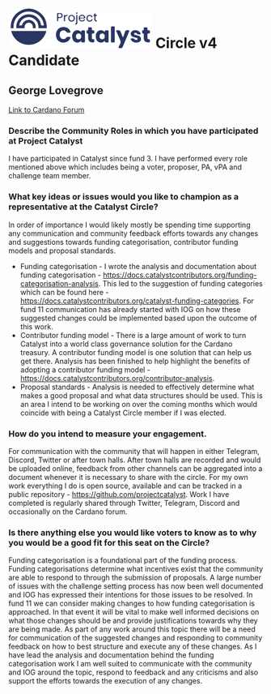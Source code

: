 # ![Project Catalyst](../assets/catalyst.svg) Circle v4 Candidate #

## George Lovegrove ##

[Link to Cardano Forum](https://forum.cardano.org/t/george-lovegrove-platform-statement/109205)

### Describe the Community Roles in which you have participated at Project Catalyst ###

I have participated in Catalyst since fund 3. I have performed every role mentioned above which includes being a voter, proposer, PA, vPA and challenge team member.

### What key ideas or issues would you like to champion as a representative at the Catalyst Circle? ###

In order of importance I would likely mostly be spending time supporting any communication and community feedback efforts towards any changes and suggestions towards funding categorisation, contributor funding models and proposal standards.

- Funding categorisation - I wrote the analysis and documentation about funding categorisation - https://docs.catalystcontributors.org/funding-categorisation-analysis. This led to the suggestion of funding categories which can be found here - https://docs.catalystcontributors.org/catalyst-funding-categories. For fund 11 communication has already started with IOG on how these suggested changes could be implemented based upon the outcome of this work.
- Contributor funding model - There is a large amount of work to turn Catalyst into a world class governance solution for the Cardano treasury. A contributor funding model is one solution that can help us get there. Analysis has been finished to help highlight the benefits of adopting a contributor funding model - https://docs.catalystcontributors.org/contributor-analysis.
- Proposal standards - Analysis is needed to effectively determine what makes a good proposal and what data structures should be used. This is an area I intend to be working on over the coming months which would coincide with being a Catalyst Circle member if I was elected.

### How do you intend to measure your engagement. ###

For communication with the community that will happen in either Telegram, Discord, Twitter or after town halls. After town halls are recorded and would be uploaded online, feedback from other channels can be aggregated into a document whenever it is necessary to share with the circle. For my own work everything I do is open source, available and can be tracked in a public repository - https://github.com/projectcatalyst. Work I have completed is regularly shared through Twitter, Telegram, Discord and occasionally on the Cardano forum.

### Is there anything else you would like voters to know as to why you would be a good fit for this seat on the Circle? ###

Funding categorisation is a foundational part of the funding process. Funding categorisations determine what incentives exist that the community are able to respond to through the submission of proposals. A large number of issues with the challenge setting process has now been well documented and IOG has expressed their intentions for those issues to be resolved. In fund 11 we can consider making changes to how funding categorisation is approached. In that event it will be vital to make well informed decisions on what those changes should be and provide justifications towards why they are being made. As part of any work around this topic there will be a need for communication of the suggested changes and responding to community feedback on how to best structure and execute any of these changes. As I have lead the analysis and documentation behind the funding categorisation work I am well suited to communicate with the community and IOG around the topic, respond to feedback and any criticisms and also support the efforts towards the execution of any changes.